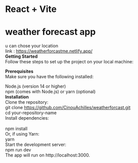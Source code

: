 # React + Vite
# weather forecast app 

u can chose your location <br>
link : https://weatherforcastme.netlify.app/
<br>
**Getting Started**<br>
Follow these steps to set up the project on your local machine:<br>

**Prerequisites**<br>
Make sure you have the following installed:<br>

Node.js (version 14 or higher)<br>
npm (comes with Node.js) or yarn (optional)<br>
**Installation**<br>
Clone the repository:<br>
git clone https://github.com/CinouAchilles/weatherforcast.git
<br>
cd your-repository-name
<br>
Install dependencies:<br>
<br>
npm install
<br>
Or, if using Yarn:<br>
yarn
<br>
Start the development server:<br>
npm run dev
<br>
The app will run on http://localhost:3000.<br>
